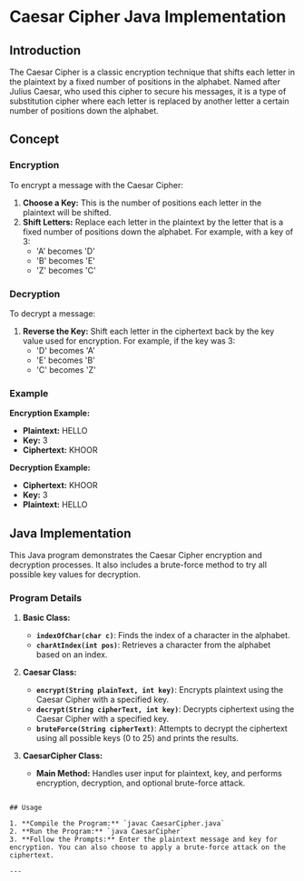 # Caesar Cipher Java Implementation

## Introduction

The Caesar Cipher is a classic encryption technique that shifts each letter in the plaintext by a fixed number of positions in the alphabet. Named after Julius Caesar, who used this cipher to secure his messages, it is a type of substitution cipher where each letter is replaced by another letter a certain number of positions down the alphabet.

## Concept

### Encryption

To encrypt a message with the Caesar Cipher:
1. **Choose a Key:** This is the number of positions each letter in the plaintext will be shifted.
2. **Shift Letters:** Replace each letter in the plaintext by the letter that is a fixed number of positions down the alphabet. For example, with a key of 3:
   - 'A' becomes 'D'
   - 'B' becomes 'E'
   - 'Z' becomes 'C'

### Decryption

To decrypt a message:
1. **Reverse the Key:** Shift each letter in the ciphertext back by the key value used for encryption. For example, if the key was 3:
   - 'D' becomes 'A'
   - 'E' becomes 'B'
   - 'C' becomes 'Z'

### Example

**Encryption Example:**
- **Plaintext:** HELLO
- **Key:** 3
- **Ciphertext:** KHOOR

**Decryption Example:**
- **Ciphertext:** KHOOR
- **Key:** 3
- **Plaintext:** HELLO

## Java Implementation

This Java program demonstrates the Caesar Cipher encryption and decryption processes. It also includes a brute-force method to try all possible key values for decryption.

### Program Details

1. **Basic Class:**
   - **`indexOfChar(char c)`**: Finds the index of a character in the alphabet.
   - **`charAtIndex(int pos)`**: Retrieves a character from the alphabet based on an index.

2. **Caesar Class:**
   - **`encrypt(String plainText, int key)`**: Encrypts plaintext using the Caesar Cipher with a specified key.
   - **`decrypt(String cipherText, int key)`**: Decrypts ciphertext using the Caesar Cipher with a specified key.
   - **`bruteForce(String cipherText)`**: Attempts to decrypt the ciphertext using all possible keys (0 to 25) and prints the results.

3. **CaesarCipher Class:**
   - **Main Method:** Handles user input for plaintext, key, and performs encryption, decryption, and optional brute-force attack.

```

## Usage

1. **Compile the Program:** `javac CaesarCipher.java`
2. **Run the Program:** `java CaesarCipher`
3. **Follow the Prompts:** Enter the plaintext message and key for encryption. You can also choose to apply a brute-force attack on the ciphertext.

---
